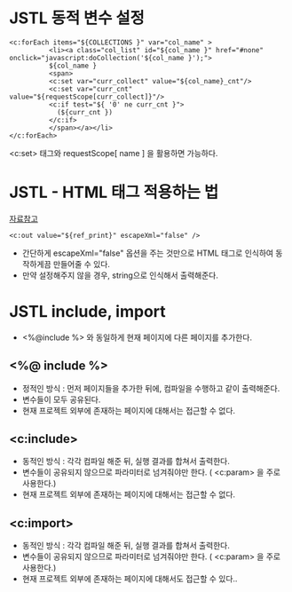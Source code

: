 # JSTL 동적 변수 설정

```
<c:forEach items="${COLLECTIONS }" var="col_name" >
          <li><a class="col_list" id="${col_name }" href="#none" onclick="javascript:doCollection('${col_name }');">                  	
          ${col_name }
          <span>
          <c:set var="curr_collect" value="${col_name}_cnt"/>
          <c:set var="curr_cnt" value="${requestScope[curr_collect]}"/>
          <c:if test="${ '0' ne curr_cnt }">
            (${curr_cnt })
          </c:if>
          </span></a></li>						
</c:forEach>              
```        

<c:set> 태그와 requestScope[ name ] 을 활용하면 가능하다. 


# JSTL - HTML 태그 적용하는 법
[자료참고](https://needjarvis.tistory.com/51)
```
<c:out value="${ref_print}" escapeXml="false" />
```
- 간단하게 escapeXml="false" 옵션을 주는 것만으로 HTML 태그로 인식하여 동작하게끔 만들어줄 수 있다.
- 만약 설정해주지 않을 경우, string으로 인식해서 출력해준다. 

# JSTL include, import 
- <%@include %> 와 동일하게 현재 페이지에 다른 페이지를 추가한다. 

## <%@ include %> 
- 정적인 방식 : 먼저 페이지들을 추가한 뒤에, 컴파일을 수행하고 같이 출력해준다. 
- 변수들이 모두 공유된다. 
- 현재 프로젝트 외부에 존재하는 페이지에 대해서는 접근할 수 없다. 

## <c:include>
- 동적인 방식 : 각각 컴파일 해준 뒤, 실행 결과를 합쳐서 출력한다. 
- 변수들이 공유되지 않으므로 파라미터로 넘겨줘야만 한다. ( <c:param> 을 주로 사용한다.)
- 현재 프로젝트 외부에 존재하는 페이지에 대해서는 접근할 수 없다. 

## <c:import>
- 동적인 방식 : 각각 컴파일 해준 뒤, 실행 결과를 합쳐서 출력한다. 
- 변수들이 공유되지 않으므로 파라미터로 넘겨줘야만 한다. ( <c:param> 을 주로 사용한다.)
- 현재 프로젝트 외부에 존재하는 페이지에 대해서도 접근할 수 있다.. 
 
